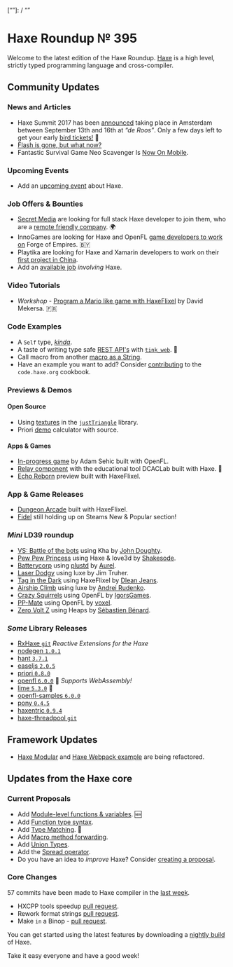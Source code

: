[_template]: ../templates/roundup.html
[date]: / "2017-08-03 09:31:00"
[modified]: / "2017-08-03 10:01:00"
[published]: / "2017-08-03 10:31:00"
[description]: / "The latest news covering the Haxe community, featuring upcoming talks, the latest HaxeLib releases, game previews and lots more!"
[“”]: / “”

# Haxe Roundup № 395

Welcome to the latest edition of the Haxe Roundup. [Haxe](http://haxe.org/?utm_source=haxe.io) is a high level, strictly typed programming language and cross-compiler.

## Community Updates

### News and Articles

- Haxe Summit 2017 has been [announced](https://twitter.com/haxe_org/status/849702177039929344) taking place in Amsterdam between September 13th and 16th at _“de Roos”_. Only a few days left to get your early [bird tickets!](http://summit.haxe.org/#tickets) :tada:
- [Flash is gone, but what now?](https://twitter.com/KidsIndustries/status/890515938533138432)
- Fantastic Survival Game Neo Scavenger Is [Now On Mobile](https://kotaku.com/fantastic-survival-game-neo-scavenger-is-now-on-mobile-1797317819).

### Upcoming Events

- Add an [upcoming event](https://github.com/skial/haxe.io/labels/events) about Haxe.

### Job Offers & Bounties

- [Secret Media](https://twitter.com/SecretMediaInc) are looking for full stack Haxe developer to join them, who are a [remote friendly company](https://github.com/skial/haxe.io/issues/407). :earth_africa:
- InnoGames are looking for Haxe and OpenFL [game developers to work on](https://github.com/skial/haxe.io/issues/414) Forge of Empires. :belarus:
- Playtika are looking for Haxe and Xamarin developers to work on their [first project in China](https://groups.google.com/d/msg/haxelang/VJgbBKBTlM8/FRhLPzQmAAAJ).
- Add an [available job](https://github.com/skial/haxe.io/labels/jobs) _involving_ Haxe.

### Video Tutorials

- _Workshop_ - [Program a Mario like game with HaxeFlixel](https://www.gamecodeur.fr/liste-ateliers/atelier-haxeflixel-mario-like/) by David Mekersa. :fr:

### Code Examples

- A `Self` type, [_kinda_](https://twitter.com/back2dos/status/890859971994189824).
- A taste of writing type safe [REST API's](https://twitter.com/kevinresol/status/891881777614036992) with [`tink_web`](https://haxetink.github.io/tink_web/#/). :star2:
- Call macro from another [macro as a String](https://twitter.com/francisbourre/status/892630624674226178).
- Have an example you want to add? Consider [contributing](https://github.com/HaxeFoundation/code-cookbook#contributing-articles) to the `code.haxe.org` cookbook.

### Previews & Demos

#### Open Source

- Using [textures](https://twitter.com/Nanjizal_net/status/890963020398161920) in the [`justTriangle`](https://github.com/nanjizal/justTriangles) library.
- Priori [demo](https://twitter.com/felipevex/status/892788297336008704) calculator with source.

#### Apps & Games

- [In-progress game](https://twitter.com/SehicGonzo/status/890576258563756032) by Adam Sehic built with OpenFL.
- [Relay component](https://twitter.com/hopewise/status/891018228796985344) with the educational tool DCACLab built with Haxe. :star2:
- [Echo Reborn](https://twitter.com/charlieriot/status/892208727230566400) preview built with HaxeFlixel.

### App & Game Releases

- [Dungeon Arcade](https://twitter.com/stuartaroth/status/892393506898968577) built with HaxeFlixel.
- [Fidel](https://twitter.com/danielben/status/892897750026772480) still holding up on Steams New & Popular section!

### _Mini_ LD39 roundup

- [VS: Battle of the bots](https://ldjam.com/events/ludum-dare/39/vs-battle-of-the-bots) using Kha by [John Doughty](https://twitter.com/JohnDoughty6).
- [Pew Pew Princess](https://ldjam.com/events/ludum-dare/39/pew-pew-princess) using Haxe & love3d by [Shakesode](https://twitter.com/shakesoda).
- [Batterycorp](http://ludum.thenet.sk/ld39/) using [plustd](https://github.com/Aurel300/plustd) by [Aurel](https://twitter.com/AurelDev).
- [Laser Dodgy](https://jtruher.itch.io/ld39) using luxe by Jim Truher.
- [Tag in the Dark](https://ldjam.com/events/ludum-dare/39/tag-in-the-dark) using HaxeFlixel by [Dlean Jeans](https://twitter.com/DleanJeans).
- [Airship Climb](https://ldjam.com/events/ludum-dare/39/airship-climb) using luxe by [Andrei Rudenko](https://twitter.com/AndreiRudenko).
- [Crazy Squirrels](https://ldjam.com/events/ludum-dare/39/crazy-squirrels) using OpenFL by [IgorsGames](https://twitter.com/IgorsGames).
- [PP-Mate](https://ldjam.com/events/ludum-dare/39/pp-mate) using OpenFL by [voxel](http://twitter.com/voxel).
- [Zero Volt Z](http://deepnight.net/games/zerovoltx/) using Heaps by [Sébastien Bénard](https://twitter.com/deepnightfr).

### _Some_ Library Releases

- [RxHaxe `git`](https://github.com/longde123/RxHaxe) _Reactive Extensions for the Haxe_
- [nodegen `1.0.1`](http://lib.haxe.org/p/nodegen)
- [hant `3.7.1`](http://lib.haxe.org/p/hant)
- [easeljs `2.0.5`](http://lib.haxe.org/p/easeljs)
- [priori `0.8.0`](http://lib.haxe.org/p/priori)
- [openfl `6.0.0`](http://lib.haxe.org/p/openfl) :star2: _Supports WebAssembly!_
- [lime `5.3.0`](http://lib.haxe.org/p/lime) :star2:
- [openfl-samples `6.0.0`](http://lib.haxe.org/p/openfl-samples)
- [pony `0.4.5`](http://lib.haxe.org/p/pony)
- [haxentric `0.9.4`](http://lib.haxe.org/p/Haxentric)
- [haxe-threadpool `git`](https://github.com/thomasuster/haxe-threadpool)

## Framework Updates

- [Haxe Modular](https://github.com/elsassph/haxe-modular/pull/19) and [Haxe Webpack example](https://github.com/elsassph/webpack-haxe-example/pull/2) are being refactored.

## Updates from the Haxe core

### Current Proposals

- Add [Module-level functions & variables](https://github.com/HaxeFoundation/haxe-evolution/pull/24). :new:
- Add [Function type syntax](https://github.com/HaxeFoundation/haxe-evolution/pull/23).
- Add [Type Matching](https://github.com/HaxeFoundation/haxe-evolution/pull/20). :star2:
- Add [Macro method forwarding](https://github.com/HaxeFoundation/haxe-evolution/pull/18).
- Add [Union Types](https://github.com/HaxeFoundation/haxe-evolution/pull/11).
- Add the [Spread operator](https://github.com/HaxeFoundation/haxe-evolution/pull/7).
- Do you have an idea to _improve_ Haxe? Consider [creating a proposal].

### Core Changes

57 commits have been made to Haxe compiler in the [last week].

- HXCPP tools speedup [pull request](https://github.com/HaxeFoundation/hxcpp/pull/617).
- Rework format strings [pull request](https://github.com/HaxeFoundation/haxe/pull/6475).
- Make `in` a Binop - [pull request](https://github.com/HaxeFoundation/haxe/pull/6471).

You can get started using the latest features by downloading a [nightly build] of Haxe.

Take it easy everyone and have a good week!

[last week]: https://github.com/issues?utf8=%E2%9C%93&q=closed%3A2017-07-26..2017-08-03+org%3Ahaxefoundation+is%3Aclosed+
[nightly build]: http://build.haxe.org
[creating a proposal]: https://github.com/HaxeFoundation/haxe-evolution
